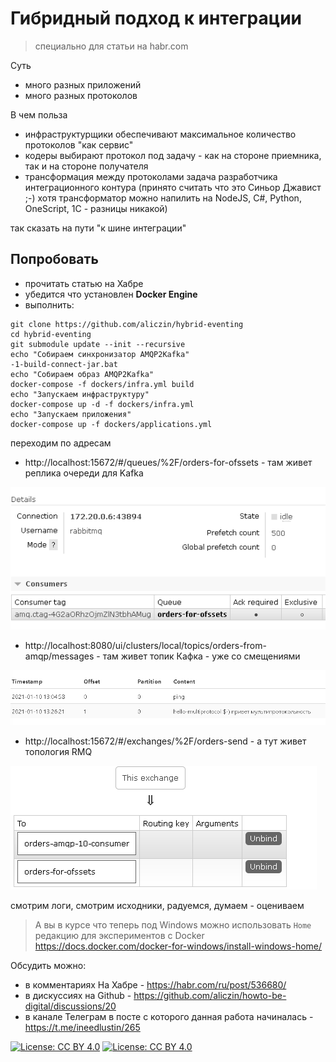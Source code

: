 # Гибридный подход к интеграции

> специально для статьи на habr.com

Суть

* много разных приложений
* много разных протоколов

В чем польза

* инфраструктурщики обеспечивают максимальное количество протоколов "как сервис"
* кодеры выбирают протокол под задачу - как на стороне приемника, так и на стороне получателя
* трансформация между протоколами задача разработчика интеграционного контура (принято считать что это Синьор Джавист ;-) хотя трансформатор можно напилить на NodeJS, C#, Python, OneScript, 1C - разницы никакой)

так сказать на пути "к шине интеграции"

## Попробовать

* прочитать статью на Хабре
* убедится что установлен **Docker Engine**
* выполнить:

```
git clone https://github.com/aliczin/hybrid-eventing
cd hybrid-eventing
git submodule update --init --recursive
echo "Собираем синхронизатор AMQP2Kafka"
-1-build-connect-jar.bat
echo "Собираем образ AMQP2Kafka"
docker-compose -f dockers/infra.yml build
echo "Запускаем инфраструктуру"
docker-compose up -d -f dockers/infra.yml
echo "Запускаем приложения"
docker-compose up -f dockers/applications.yml
```

переходим по адресам

* http://localhost:15672/#/queues/%2F/orders-for-ofssets - там живет реплика очереди для Kafka

![](./content/assets/2021-01-10-13-27-58.png)

* http://localhost:8080/ui/clusters/local/topics/orders-from-amqp/messages - там живет топик Кафка - уже со смещениями

![](./content/assets/2021-01-10-13-26-49.png)

* http://localhost:15672/#/exchanges/%2F/orders-send - а тут живет топология RMQ

![](./content/assets/2021-01-10-13-25-31.png)


смотрим логи, смотрим исходники, радуемся, думаем - оцениваем

> А вы в курсе что теперь под Windows можно использовать `Home` редакцию для экспериментов с Docker https://docs.docker.com/docker-for-windows/install-windows-home/ 

Обсудить можно:

* в комментариях На Хабре - https://habr.com/ru/post/536680/
* в дискуссиях на Github - https://github.com/aliczin/howto-be-digital/discussions/20 
* в канале Телеграм в посте с которого данная работа начиналась - https://t.me/ineedlustin/265  

[![License: CC BY 4.0](https://licensebuttons.net/l/by/4.0/80x15.png)](https://creativecommons.org/licenses/by/4.0/) [![License: CC BY 4.0](https://img.shields.io/badge/License-CC%20BY%204.0-lightgrey.svg)](https://creativecommons.org/licenses/by/4.0/)
